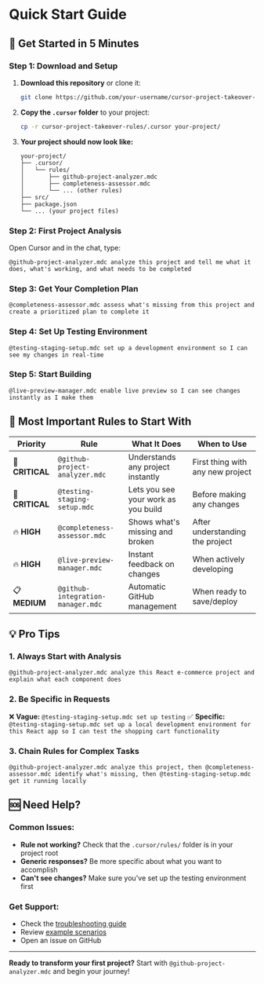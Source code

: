 # Quick Start Guide

## 🚀 Get Started in 5 Minutes

### Step 1: Download and Setup
1. **Download this repository** or clone it:
   ```bash
   git clone https://github.com/your-username/cursor-project-takeover-rules.git
   ```

2. **Copy the `.cursor` folder** to your project:
   ```bash
   cp -r cursor-project-takeover-rules/.cursor your-project/
   ```

3. **Your project should now look like:**
   ```
   your-project/
   ├── .cursor/
   │   └── rules/
   │       ├── github-project-analyzer.mdc
   │       ├── completeness-assessor.mdc
   │       └── ... (other rules)
   ├── src/
   ├── package.json
   └── ... (your project files)
   ```

### Step 2: First Project Analysis
Open Cursor and in the chat, type:
```
@github-project-analyzer.mdc analyze this project and tell me what it does, what's working, and what needs to be completed
```

### Step 3: Get Your Completion Plan
```
@completeness-assessor.mdc assess what's missing from this project and create a prioritized plan to complete it
```

### Step 4: Set Up Testing Environment
```
@testing-staging-setup.mdc set up a development environment so I can see my changes in real-time
```

### Step 5: Start Building
```
@live-preview-manager.mdc enable live preview so I can see changes instantly as I make them
```

## 🎯 Most Important Rules to Start With

| Priority | Rule | What It Does | When to Use |
|----------|------|--------------|-------------|
| 🚨 **CRITICAL** | `@github-project-analyzer.mdc` | Understands any project instantly | First thing with any new project |
| 🚨 **CRITICAL** | `@testing-staging-setup.mdc` | Lets you see your work as you build | Before making any changes |
| 🔥 **HIGH** | `@completeness-assessor.mdc` | Shows what's missing and broken | After understanding the project |
| 🔥 **HIGH** | `@live-preview-manager.mdc` | Instant feedback on changes | When actively developing |
| 📋 **MEDIUM** | `@github-integration-manager.mdc` | Automatic GitHub management | When ready to save/deploy |

## 💡 Pro Tips

### 1. Always Start with Analysis
```
@github-project-analyzer.mdc analyze this React e-commerce project and explain what each component does
```

### 2. Be Specific in Requests
❌ **Vague:** `@testing-staging-setup.mdc set up testing`
✅ **Specific:** `@testing-staging-setup.mdc set up a local development environment for this React app so I can test the shopping cart functionality`

### 3. Chain Rules for Complex Tasks
```
@github-project-analyzer.mdc analyze this project, then @completeness-assessor.mdc identify what's missing, then @testing-staging-setup.mdc get it running locally
```

## 🆘 Need Help?

### Common Issues:
- **Rule not working?** Check that the `.cursor/rules/` folder is in your project root
- **Generic responses?** Be more specific about what you want to accomplish
- **Can't see changes?** Make sure you've set up the testing environment first

### Get Support:
- Check the [troubleshooting guide](docs/troubleshooting.md)
- Review [example scenarios](docs/examples/)
- Open an issue on GitHub

---

**Ready to transform your first project?** Start with `@github-project-analyzer.mdc` and begin your journey!

